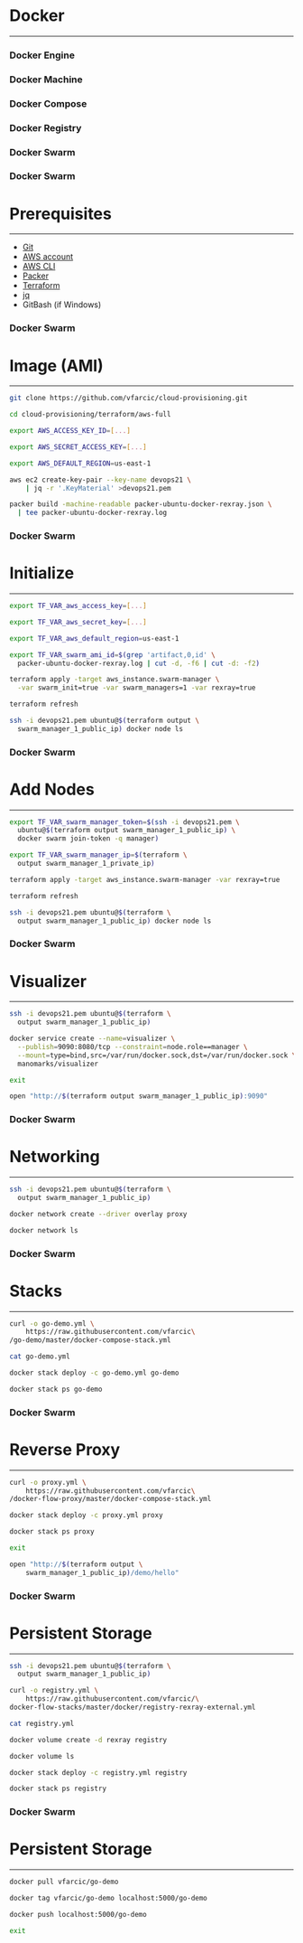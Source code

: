 # Docker

---

### Docker Engine
### Docker Machine
### Docker Compose
### Docker Registry
### Docker Swarm


### Docker Swarm

# Prerequisites

---

* [Git](https://git-scm.com/)
* [AWS account](https://aws.amazon.com/)
* [AWS CLI](https://aws.amazon.com/cli/)
* [Packer](https://www.packer.io/)
* [Terraform](https://www.terraform.io/downloads.html)
* [jq](https://stedolan.github.io/jq/)
* GitBash (if Windows)


### Docker Swarm

# Image (AMI)

---

```bash
git clone https://github.com/vfarcic/cloud-provisioning.git

cd cloud-provisioning/terraform/aws-full

export AWS_ACCESS_KEY_ID=[...]

export AWS_SECRET_ACCESS_KEY=[...]

export AWS_DEFAULT_REGION=us-east-1

aws ec2 create-key-pair --key-name devops21 \
    | jq -r '.KeyMaterial' >devops21.pem

packer build -machine-readable packer-ubuntu-docker-rexray.json \
  | tee packer-ubuntu-docker-rexray.log
```


### Docker Swarm

# Initialize

---

```bash
export TF_VAR_aws_access_key=[...]

export TF_VAR_aws_secret_key=[...]

export TF_VAR_aws_default_region=us-east-1

export TF_VAR_swarm_ami_id=$(grep 'artifact,0,id' \
  packer-ubuntu-docker-rexray.log | cut -d, -f6 | cut -d: -f2)

terraform apply -target aws_instance.swarm-manager \
  -var swarm_init=true -var swarm_managers=1 -var rexray=true

terraform refresh

ssh -i devops21.pem ubuntu@$(terraform output \
  swarm_manager_1_public_ip) docker node ls
```


### Docker Swarm

# Add Nodes

---

```bash
export TF_VAR_swarm_manager_token=$(ssh -i devops21.pem \
  ubuntu@$(terraform output swarm_manager_1_public_ip) \
  docker swarm join-token -q manager)

export TF_VAR_swarm_manager_ip=$(terraform \
  output swarm_manager_1_private_ip)

terraform apply -target aws_instance.swarm-manager -var rexray=true

terraform refresh

ssh -i devops21.pem ubuntu@$(terraform \
  output swarm_manager_1_public_ip) docker node ls
```


### Docker Swarm

# Visualizer

---

```bash
ssh -i devops21.pem ubuntu@$(terraform \
  output swarm_manager_1_public_ip)

docker service create --name=visualizer \
  --publish=9090:8080/tcp --constraint=node.role==manager \
  --mount=type=bind,src=/var/run/docker.sock,dst=/var/run/docker.sock \
  manomarks/visualizer

exit

open "http://$(terraform output swarm_manager_1_public_ip):9090"
```


### Docker Swarm

# Networking

---

```bash
ssh -i devops21.pem ubuntu@$(terraform \
  output swarm_manager_1_public_ip)

docker network create --driver overlay proxy

docker network ls
```


### Docker Swarm

# Stacks

---

```bash
curl -o go-demo.yml \
    https://raw.githubusercontent.com/vfarcic\
/go-demo/master/docker-compose-stack.yml

cat go-demo.yml

docker stack deploy -c go-demo.yml go-demo

docker stack ps go-demo
```


### Docker Swarm

# Reverse Proxy

---

```bash
curl -o proxy.yml \
    https://raw.githubusercontent.com/vfarcic\
/docker-flow-proxy/master/docker-compose-stack.yml

docker stack deploy -c proxy.yml proxy

docker stack ps proxy

exit

open "http://$(terraform output \
    swarm_manager_1_public_ip)/demo/hello"
```


### Docker Swarm

# Persistent Storage

---

```bash
ssh -i devops21.pem ubuntu@$(terraform \
  output swarm_manager_1_public_ip)

curl -o registry.yml \
    https://raw.githubusercontent.com/vfarcic/\
docker-flow-stacks/master/docker/registry-rexray-external.yml

cat registry.yml

docker volume create -d rexray registry

docker volume ls

docker stack deploy -c registry.yml registry

docker stack ps registry
```


### Docker Swarm

# Persistent Storage

---

```bash
docker pull vfarcic/go-demo

docker tag vfarcic/go-demo localhost:5000/go-demo

docker push localhost:5000/go-demo

exit
```